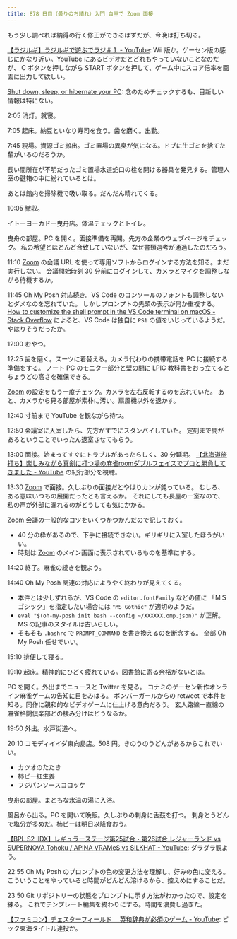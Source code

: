 ```yaml
---
title: 878 日目（曇りのち晴れ）入門 自室で Zoom 面接
---
```


もう少し調べれば納得の行く修正ができるはずだが、今晩は打ち切る。

[【ラジルギ】ラジルギで遊ぶでラジ＃１ - YouTube](https://www.youtube.com/watch?v=StF1Zs0PSOc):
Wii 版か。ゲーセン版の感じにかなり近い。YouTube にあるビデオだとどれもやっていないことなのだが、
C ボタンを押しながら START ボタンを押して、ゲーム中にスコア倍率を画面に出力して欲しい。

[Shut down, sleep, or hibernate your PC](https://support.microsoft.com/en-us/windows/shut-down-sleep-or-hibernate-your-pc-2941d165-7d0a-a5e8-c5ad-8c972e8e6eff):
念のためチェックするも、目新しい情報は特にない。

2:05 消灯。就寝。

7:05 起床。納豆といなり寿司を食う。歯を磨く。出勤。

7:45 現場。資源ゴミ搬出。ゴミ置場の異臭が気になる。ドブに生ゴミを捨てた輩がいるのだろうか。

長い間所在が不明だったゴミ置場水道蛇口の栓を開ける器具を発見する。管理人室の鍵箱の中に紛れているとは。

あとは館内を掃除機で吸い取る。だんだん晴れてくる。

10:05 撤収。

イトーヨーカドー曳舟店。体温チェックとトイレ。

曳舟の部屋。PC を開く。面接準備を再開。先方の企業のウェブページをチェック。
私の希望とほとんど合致していないが、なぜ書類選考が通過したのだろう。

11:10 [Zoom] の会議 URL を使って専用ソフトからログインする方法を知る。まだ実行しない。
会議開始時刻 30 分前にログインして、カメラとマイクを調整しながら待機するか。

11:45 Oh My Posh 対応続き。VS Code のコンソールのフォントも調整しないとダメなのを忘れていた。
しかしプロンプトの先頭の表示が何か重複する。
[How to customize the shell prompt in the VS Code terminal on macOS - Stack Overflow](https://stackoverflow.com/questions/54368140/how-to-customize-the-shell-prompt-in-the-vs-code-terminal-on-macos)
によると、VS Code は独自に `PS1` の値をいじっているようだ。やはりそうだったか。

12:00 おやつ。

12:25 歯を磨く。スーツに着替える。カメラ代わりの携帯電話を PC に接続する準備をする。
ノート PC のモニター部分と壁の間に LPIC 教科書をおっ立てるとちょうどの高さを確保できる。

[Zoom] の設定をもう一度チェック。カメラを左右反転するのを忘れていた。
あと、カメラから見る部屋が素朴に汚い。扇風機以外を退かす。

12:40 寸前まで YouTube を観ながら待つ。

12:50 会議室に入室したら、先方がすでにスタンバイしていた。
定刻まで間があるということでいったん退室させてもらう。

13:00 面接。始まってすぐにトラブルがあったらしく、30 分延期。
[【北海道旅打ち】楽しみながら真剣に打つ場の麻雀roomダブルフェイスでプロと勝負してきました - YouTube](https://www.youtube.com/watch?v=NtnkgnYI6Ps)
の紀行部分を視聴。

13:30 [Zoom] で面接。久しぶりの面接だとやはりカンが鈍っている。
むしろ、ある意味いつもの展開だったとも言えるか。
それにしても長屋の一室なので、私の声が外部に漏れるのがどうしても気にかかる。

[Zoom] 会議の一般的なコツをいくつかつかんだので記しておく。

* 40 分の枠があるので、下手に接続できない。ギリギリに入室したほうがいい。
* 時刻は [Zoom] のメイン画面に表示されているものを基準にする。

14:20 終了。麻雀の続きを観よう。

14:40 Oh My Posh 関連の対応にようやく終わりが見えてくる。

* 本件とは少しずれるが、VS Code の `editor.fontFamily` などの値に
  「ＭＳ ゴシック」を指定したい場合には `"MS Gothic"` が適切のようだ。
* `eval "$(oh-my-posh init bash --config ~/XXXXXX.omp.json)"` が正解。
  MS の記事のスタイルは古いらしい。
* そもそも `.bashrc` で `PROMPT_COMMAND` を書き換えるのを断念する。
  全部 Oh My Posh 任せでいい。

15:10 排便して寝る。

19:10 起床。精神的にひどく疲れている。図書館に寄る余裕がないとは。

PC を開く。外出までニュースと Twitter を見る。
コナミのゲーセン新作オンライン麻雀ゲームの告知に目をみはる。
ボンバーガールからの retweet で本件を知る。同作に親和的なビデオゲームに仕上げる意向だろう。
玄人路線一直線の麻雀格闘倶楽部との棲み分けはどうなるか。

19:50 外出。水戸街道へ。

20:10 コモディイイダ東向島店。508 円。きのうのうどんがあるからこれでいい。

* カツオのたたき
* 柿ピー紅生姜
* フジパンソースコロッケ

曳舟の部屋。まともな水温の湯に入浴。

風呂から出る。PC を開いて晩飯。久しぶりの刺身に舌鼓を打つ。
刺身とうどんで塩分が多めだ。柿ピーは明日以降食おう。

[【BPL S2 IIDX】レギュラーステージ第25試合・第26試合 レジャーランド vs SUPERNOVA Tohoku / APINA VRAMeS vs SILKHAT - YouTube](https://www.youtube.com/watch?v=kw-5nzcY7gI):
ダラダラ観よう。

22:55 Oh My Posh のプロンプトの色の変更方法を理解し、好みの色に変える。
こういうことをやっていると時間がどんどん溶けるから、控えめにすることだ。

23:50 Git リポジトリーの状態をプロンプトに示す方法がわかったので、設定を練る。
これでテンプレート編集を終わりにする。時間を浪費し過ぎた。

[【ファミコン】チェスターフィールド 　英和辞典が必須のゲーム - YouTube](https://www.youtube.com/watch?v=KeOf9l6h83U):
ビック東海タイトル連投か。

[Zoom]: https://zoom.us/
